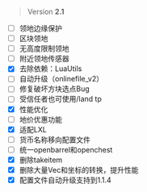  > Version **2.1**

 - [ ] 领地边缘保护
 - [ ] 区块领地
 - [ ] 无高度限制领地
 - [ ] 附近领地传感器
 - [x] 去除依赖：LuaUtils
 - [ ] 自动升级（onlinefile_v2）
 - [ ] 修复破坏方块选点Bug
 - [ ] 受信任者也可使用/land tp
 - [x] 性能优化
 - [ ] 地价优惠功能
 - [x] 适配LXL
 - [ ] 货币名称移向配置文件
 - [ ] 统一openbarrel和openchest
 - [x] 删除takeitem
 - [x] 删除大量Vec和坐标的转换，提升性能
 - [x] 配置文件自动升级支持到1.1.4
